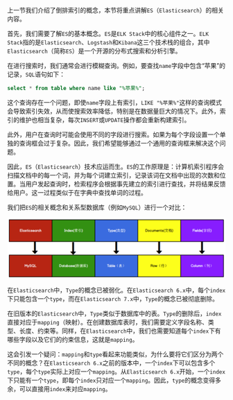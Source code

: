 上一节我们介绍了倒排索引的概念，本节将重点讲解`ES`（`Elasticsearch`）的相关内容。

首先，我们需要了解`ES`的基本概念。`ES`是`ELK Stack`中的核心组件之一。`ELK Stack`指的是`Elasticsearch`、`Logstash`和`Kibana`这三个技术栈的组合，其中`Elasticsearch`（简称`ES`）是一个开源的分布式搜索和分析引擎。

在进行搜索时，我们通常会进行模糊查询。例如，要查找`name`字段中包含“苹果”的记录，`SQL`语句如下：

```sql
select * from table where name like "%苹果%";
```

这个查询存在一个问题，即使`name`字段上有索引，`LIKE "%苹果%"`这样的查询模式会导致索引失效，从而使搜索效率降低，特别是在数据量巨大的情况下。此外，索引的维护也相当复杂，每次`INSERT`或`UPDATE`操作都会重新构建索引。

此外，用户在查询时可能会使用不同的字段进行搜索。如果为每个字段设置一个单独的查询框会过于复杂。因此，我们希望能够通过一个通用的查询框来解决这个问题。

因此，`ES`（`Elasticsearch`）技术应运而生。`ES`的工作原理是：计算机索引程序会扫描文档中的每一个词，并为每个词建立索引，记录该词在文档中出现的次数和位置。当用户发起查询时，检索程序会根据事先建立的索引进行查找，并将结果反馈给用户。这一过程类似于在字典中查找单词的过程。

我们把`ES`的相关概念和关系型数据库（例如`MySQL`）进行一个对比：

<img src="image/3.png" alt="3" style="zoom: 50%;" />

在`Elasticsearch`中，`Type`的概念已被弱化。在`Elasticsearch 6.x`中，每个`index`下只能包含一个`type`，而在`Elasticsearch 7.x`中，`Type`的概念已被彻底删除。

在旧版本的`Elasticsearch`中，`Type`类似于数据库中的表。`Type`的删除后，`index`直接对应于`mapping`（映射）。在创建数据库表时，我们需要定义字段名称、类型、长度、约束等。同样，在`Elasticsearch`中，我们也需要知道每个`index`下有哪些字段以及它们的约束信息，这就是`mapping`。

这会引发一个疑问：`mapping`和`type`看起来功能类似，为什么要将它们区分为两个不同的概念？在`Elasticsearch 6.x`之前的版本中，一个`index`下可以包含多个`type`，每个`type`实际上对应一个`mapping`。从`Elasticsearch 6.x`开始，一个`index`下只能有一个`type`，即每个`index`只对应一个`mapping`。因此，`type`的概念变得多余，可以直接用`index`来对应`mapping`。